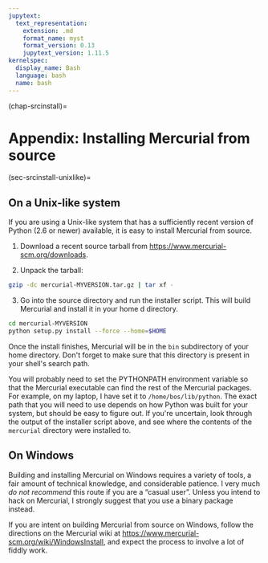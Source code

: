 ```yaml
---
jupytext:
  text_representation:
    extension: .md
    format_name: myst
    format_version: 0.13
    jupytext_version: 1.11.5
kernelspec:
  display_name: Bash
  language: bash
  name: bash
---
```


(chap-srcinstall)=

# Appendix: Installing Mercurial from source

(sec-srcinstall-unixlike)=

## On a Unix-like system

If you are using a Unix-like system that has a sufficiently recent version of
Python (2.6 or newer) available, it is easy to install Mercurial from source.

1. Download a recent source tarball from
   <https://www.mercurial-scm.org/downloads>.

1. Unpack the tarball:

```sh
gzip -dc mercurial-MYVERSION.tar.gz | tar xf -
```

3. Go into the source directory and run the installer script. This will build
   Mercurial and install it in your home d directory.

```sh
cd mercurial-MYVERSION
python setup.py install --force --home=$HOME
```

Once the install finishes, Mercurial will be in the `bin` subdirectory of your
home directory. Don't forget to make sure that this directory is present in your
shell's search path.

You will probably need to set the PYTHONPATH environment variable so that the
Mercurial executable can find the rest of the Mercurial packages. For example, on
my laptop, I have set it to `/home/bos/lib/python`. The exact path that you will
need to use depends on how Python was built for your system, but should be easy to
figure out. If you're uncertain, look through the output of the installer script
above, and see where the contents of the `mercurial` directory were installed to.

## On Windows

Building and installing Mercurial on Windows requires a variety of tools, a fair
amount of technical knowledge, and considerable patience. I very much *do not
recommend* this route if you are a “casual user”. Unless you intend to hack on
Mercurial, I strongly suggest that you use a binary package instead.

If you are intent on building Mercurial from source on Windows, follow the
directions on the Mercurial wiki at
<https://www.mercurial-scm.org/wiki/WindowsInstall>, and expect the process to
involve a lot of fiddly work.
